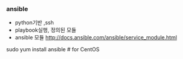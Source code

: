 ### ansible
- python기반 ,ssh
- playbook실행, 정의된 모듈
- ansible 모듈 http://docs.ansible.com/ansible/service_module.html



sudo yum install ansible # for CentOS